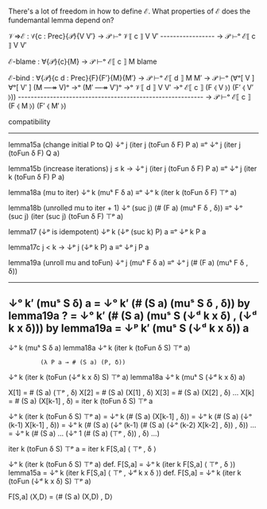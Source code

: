 
There's a lot of freedom in how to define ℰ.
What properties of ℰ does the fundemantal lemma depend on?

𝒱⇒ℰ : ∀{c : Prec}{𝒫}{V V′}
   → 𝒫 ⊢ᵒ 𝒱⟦ c ⟧ V V′
     -----------------
   → 𝒫 ⊢ᵒ ℰ⟦ c ⟧ V V′

ℰ-blame : ∀{𝒫}{c}{M} → 𝒫 ⊢ᵒ ℰ⟦ c ⟧ M blame

ℰ-bind : ∀{𝒫}{c d : Prec}{F}{F′}{M}{M′}
   → 𝒫 ⊢ᵒ ℰ⟦ d ⟧ M M′ 
   → 𝒫 ⊢ᵒ (∀ᵒ[ V ] ∀ᵒ[ V′ ] (M —↠ V)ᵒ →ᵒ (M′ —↠ V′)ᵒ
              →ᵒ 𝒱⟦ d ⟧ V V′ →ᵒ ℰ⟦ c ⟧ (F ⦉ V ⦊) (F′ ⦉ V′ ⦊))
     ----------------------------------------------------------
   → 𝒫 ⊢ᵒ ℰ⟦ c ⟧ (F ⦉ M ⦊) (F′ ⦉ M′ ⦊)

compatibility




--------------------------------------------------------------------
lemma15a  (change initial P to Q)
      ↓ᵒ j (iter j (toFun δ F) P a)
   ≡ᵒ ↓ᵒ j (iter j (toFun δ F) Q a)

lemma15b (increase iterations)
  j ≤ k → 
     ↓ᵒ j (iter j (toFun δ F) P a)
  ≡ᵒ ↓ᵒ j (iter k (toFun δ F) P a)

lemma18a (mu to iter)
      ↓ᵒ k (muˢ F δ a) 
   ≡ᵒ ↓ᵒ k (iter k (toFun δ F) ⊤ᵖ a)

lemma18b (unrolled mu to iter + 1)
      ↓ᵒ (suc j) (# (F a) (muˢ F δ , δ))
   ≡ᵒ ↓ᵒ (suc j) (iter (suc j) (toFun δ F) ⊤ᵖ a)

lemma17  (↓ᵖ is idempotent)
      ↓ᵖ k (↓ᵖ (suc k) P) a ≡ᵒ ↓ᵖ k P a

lemma17c
   j < k →
   ↓ᵖ j (↓ᵖ k P) a ≡ᵒ ↓ᵖ j P a

lemma19a (unroll mu and toFun)
      ↓ᵒ j (muˢ F δ a) ≡ᵒ ↓ᵒ j (# (F a) (muˢ F δ , δ))

--------------------------------------------------------------------
  ↓ᵒ k′ (muˢ S δ) a 
= ↓ᵒ k′ (# (S a) (muˢ S δ , δ))      by lemma19a
?
= ↓ᵒ k′ (# (S a) (muˢ S (↓ᵈ k x δ) , (↓ᵈ k x δ)))   by lemma19a
= ↓ᵖ k′ (muˢ S (↓ᵈ k x δ)) a
--------------------------------------------------------------------

↓ᵒ k (muˢ S δ a)                     lemma18a
↓ᵒ k (iter k (toFun δ S) ⊤ᵖ a)

             (λ P a → # (S a) (P, δ))

↓ᵒ k (iter k (toFun (↓ᵈ k x δ) S) ⊤ᵖ a)       lemma18a
↓ᵒ k (muˢ S (↓ᵈ k x δ) a)

 
X[1] = # (S a) (⊤ᵖ , δ)
X[2] = # (S a) (X[1] , δ)
X[3] = # (S a) (X[2] , δ)
...
X[k] = # (S a) (X[k-1] , δ)
     = iter k (toFun δ S) ⊤ᵖ a

  ↓ᵒ k (iter k (toFun δ S) ⊤ᵖ a)
= ↓ᵒ k (# (S a) (X[k-1] , δ))
= ↓ᵒ k (# (S a) (↓ᵒ (k-1) X[k-1] , δ))
= ↓ᵒ k (# (S a) (↓ᵒ (k-1) (# (S a) (↓ᵒ (k-2) X[k-2] , δ)) , δ))
...
= ↓ᵒ k (# (S a) ... (↓ᵒ 1 (# (S a) (⊤ᵖ , δ)) , δ) ...)

  iter k (toFun δ S) ⊤ᵖ a
= iter k F[S,a] ⟨ ⊤ᵖ , δ ⟩

  ↓ᵒ k (iter k (toFun δ S) ⊤ᵖ a)            def. F[S,a]
= ↓ᵒ k (iter k F[S,a] ⟨ ⊤ᵖ , δ ⟩)           lemma15a
= ↓ᵒ k (iter k F[S,a] ⟨ ⊤ᵖ , ↓ᵈ k x δ ⟩)    def. F[S,a]
= ↓ᵒ k (iter k (toFun (↓ᵈ k x δ) S) ⊤ᵖ a)

F[S,a] ⟨X,D⟩ = ⟨# (S a) (X,D) , D⟩


